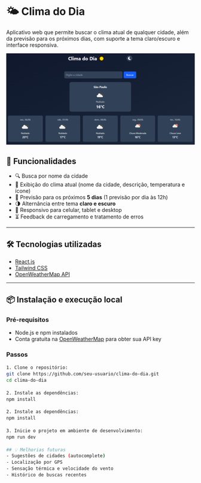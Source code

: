 # 🌤️ Clima do Dia

Aplicativo web que permite buscar o clima atual de qualquer cidade, além da previsão para os próximos dias, com suporte a tema claro/escuro e interface responsiva.

![screenshot](./screenshot.png) 

## 🚀 Funcionalidades

- 🔍 Busca por nome da cidade
- 📍 Exibição do clima atual (nome da cidade, descrição, temperatura e ícone)
- 📆 Previsão para os próximos **5 dias** (1 previsão por dia às 12h)
- 🌗 Alternância entre tema **claro e escuro**
- 📱 Responsivo para celular, tablet e desktop
- ⏳ Feedback de carregamento e tratamento de erros

---

## 🛠️ Tecnologias utilizadas

- [React.js](https://reactjs.org/)
- [Tailwind CSS](https://tailwindcss.com/)
- [OpenWeatherMap API](https://openweathermap.org/api)

---

## 📦 Instalação e execução local

### Pré-requisitos

- Node.js e npm instalados
- Conta gratuita na [OpenWeatherMap](https://openweathermap.org/) para obter sua API key

### Passos

```bash
1. Clone o repositório:
git clone https://github.com/seu-usuario/clima-do-dia.git
cd clima-do-dia

2. Instale as dependências:
npm install

2. Instale as dependências:
npm install

3. Inicie o projeto em ambiente de desenvolvimento:
npm run dev

## 💡 Melhorias futuras
- Sugestões de cidades (autocomplete)
- Localização por GPS
- Sensação térmica e velocidade do vento
- Histórico de buscas recentes

